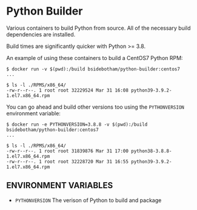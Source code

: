# Python Builder

Various containers to build Python from source. All of the necessary build dependencies are installed.

Build times are significantly quicker with Python >= 3.8.

An example of using these containers to build a CentOS7 Python RPM:

```console
$ docker run -v $(pwd):/build bsidebotham/python-builder:centos7
...

$ ls -l ./RPMS/x86_64/
-rw-r--r--. 1 root root 32229524 Mar 31 16:08 python39-3.9.2-1.el7.x86_64.rpm
```

You can go ahead and build other versions too using the `PYTHONVERSION` environment variable:

```console
$ docker run -e PYTHONVERSION=3.8.8 -v $(pwd):/build bsidebotham/python-builder:centos7
...

$ ls -l ./RPMS/x86_64/
-rw-r--r--. 1 root root 31839876 Mar 31 17:00 python38-3.8.8-1.el7.x86_64.rpm
-rw-r--r--. 1 root root 32228720 Mar 31 16:55 python39-3.9.2-1.el7.x86_64.rpm
```

## ENVIRONMENT VARIABLES

- `PYTHONVERSION` The verison of Python to build and package

